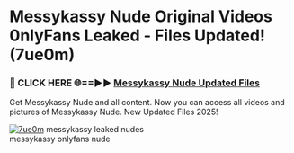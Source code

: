 # Messykassy Nude Original Videos 0nlyFans Leaked - Files Updated! (7ue0m)

<h3>🔴 CLICK HERE 🌐==►► <a href="https://tinyurl.com/yrmya6cz" rel="nofollow">Messykassy Nude Updated Files</a></h3>

Get Messykassy Nude and all content. Now you can access all videos and pictures of Messykassy Nude. New Updated Files 2025!

[![7ue0m](https://i.imgur.com/FMdXYCs.gif)](https://tinyurl.com/yrmya6cz)
messykassy leaked nudes<br>
messykassy onlyfans nude